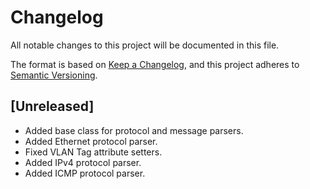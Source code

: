 # Changelog

All notable changes to this project will be documented in this file.

The format is based on [Keep a Changelog](https://keepachangelog.com/en/1.0.0/),
and this project adheres to [Semantic Versioning](https://semver.org/spec/v2.0.0.html).

## [Unreleased]

- Added base class for protocol and message parsers.
- Added Ethernet protocol parser.
- Fixed VLAN Tag attribute setters.
- Added IPv4 protocol parser.
- Added ICMP protocol parser.
